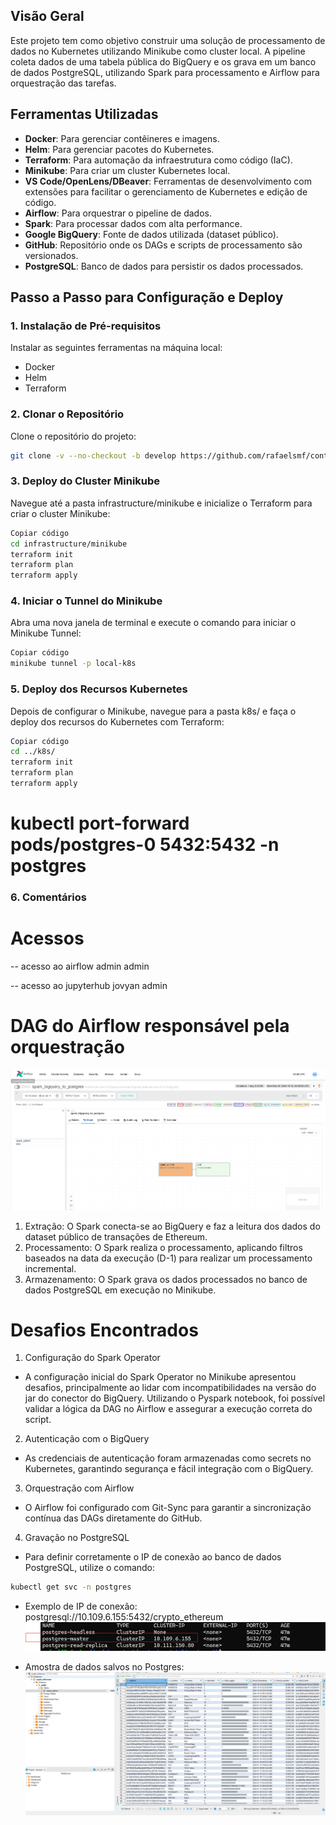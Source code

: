 
## Visão Geral

Este projeto tem como objetivo construir uma solução de processamento de dados no Kubernetes utilizando Minikube como cluster local. A pipeline coleta dados de uma tabela pública do BigQuery e os grava em um banco de dados PostgreSQL, utilizando Spark para processamento e Airflow para orquestração das tarefas.

## Ferramentas Utilizadas

- **Docker**: Para gerenciar contêineres e imagens.
- **Helm**: Para gerenciar pacotes do Kubernetes.
- **Terraform**: Para automação da infraestrutura como código (IaC).
- **Minikube**: Para criar um cluster Kubernetes local.
- **VS Code/OpenLens/DBeaver**: Ferramentas de desenvolvimento com extensões para facilitar o gerenciamento de Kubernetes e edição de código.
- **Airflow**: Para orquestrar o pipeline de dados.
- **Spark**: Para processar dados com alta performance.
- **Google BigQuery**: Fonte de dados utilizada (dataset público).
- **GitHub**: Repositório onde os DAGs e scripts de processamento são versionados.
- **PostgreSQL**: Banco de dados para persistir os dados processados.

## Passo a Passo para Configuração e Deploy

### 1. Instalação de Pré-requisitos

Instalar as seguintes ferramentas na máquina local:
- Docker
- Helm
- Terraform

### 2. Clonar o Repositório

Clone o repositório do projeto:
```bash
git clone -v --no-checkout -b develop https://github.com/rafaelsmf/contratos-inteligentes-eth.git
```

### 3. Deploy do Cluster Minikube
Navegue até a pasta infrastructure/minikube e inicialize o Terraform para criar o cluster Minikube:

```bash
Copiar código
cd infrastructure/minikube
terraform init
terraform plan
terraform apply
```

### 4. Iniciar o Tunnel do Minikube
Abra uma nova janela de terminal e execute o comando para iniciar o Minikube Tunnel:

```bash
Copiar código
minikube tunnel -p local-k8s
```

### 5. Deploy dos Recursos Kubernetes
Depois de configurar o Minikube, navegue para a pasta k8s/ e faça o deploy dos recursos do Kubernetes com Terraform:

```bash
Copiar código
cd ../k8s/
terraform init
terraform plan
terraform apply
```

# kubectl port-forward pods/postgres-0 5432:5432 -n postgres

### 6. Comentários

# Acessos

-- acesso ao airflow
admin
admin

-- acesso ao jupyterhub
jovyan
admin

# DAG do Airflow responsável pela orquestração
![alt text](image-1.png)

1. Extração: O Spark conecta-se ao BigQuery e faz a leitura dos dados do dataset público de transações de Ethereum.
2. Processamento: O Spark realiza o processamento, aplicando filtros baseados na data da execução (D-1) para realizar um processamento incremental.
3. Armazenamento: O Spark grava os dados processados no banco de dados PostgreSQL em execução no Minikube.

# Desafios Encontrados

1. Configuração do Spark Operator
- A configuração inicial do Spark Operator no Minikube apresentou desafios, principalmente ao lidar com incompatibilidades na versão do jar do conector do BigQuery. Utilizando o Pyspark notebook, foi possível validar a lógica da DAG no Airflow e assegurar a execução correta do script.
2. Autenticação com o BigQuery
- As credenciais de autenticação foram armazenadas como secrets no Kubernetes, garantindo segurança e fácil integração com o BigQuery.
3. Orquestração com Airflow
- O Airflow foi configurado com Git-Sync para garantir a sincronização contínua das DAGs diretamente do GitHub.
4. Gravação no PostgreSQL
- Para definir corretamente o IP de conexão ao banco de dados PostgreSQL, utilize o comando:
```bash
kubectl get svc -n postgres
```
- Exemplo de IP de conexão: postgresql://10.109.6.155:5432/crypto_ethereum
![alt text](image-2.png)

- Amostra de dados salvos no Postgres:
![alt text](image-3.png)